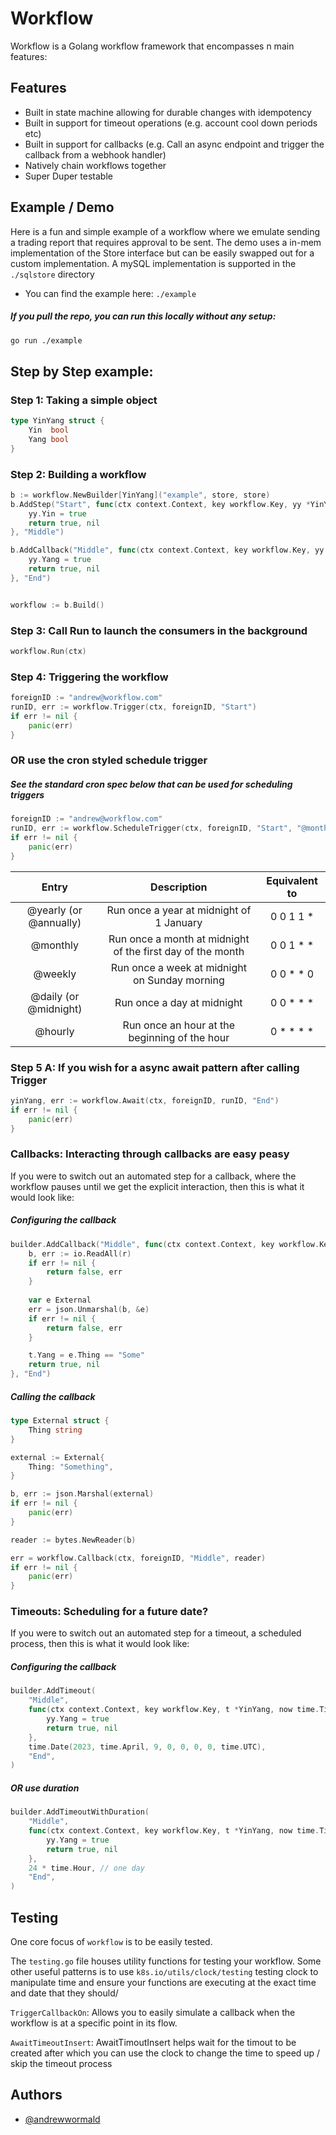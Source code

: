 # Workflow

Workflow is a Golang workflow framework that encompasses n main features:

## Features
- Built in state machine allowing for durable changes with idempotency 
- Built in support for timeout operations (e.g. account cool down periods etc)
- Built in support for callbacks (e.g. Call an async endpoint and trigger the callback from a webhook handler)
- Natively chain workflows together
- Super Duper testable

## Example / Demo 
Here is a fun and simple example of a workflow where we emulate sending a trading report that requires approval to be sent. The demo uses a in-mem implementation of the Store interface but can be easily swapped out for a custom implementation. A mySQL implementation is supported in the `./sqlstore` directory

- You can find the example here: `./example`

##### If you pull the repo, you can run this locally without any setup:
```bash
go run ./example
```
## Step by Step example:
### Step 1: Taking a simple object 
```go
type YinYang struct {
	Yin  bool
	Yang bool
}
```

### Step 2: Building a workflow
```go
b := workflow.NewBuilder[YinYang]("example", store, store)
b.AddStep("Start", func(ctx context.Context, key workflow.Key, yy *YinYang) (bool, error) {
	yy.Yin = true
	return true, nil
}, "Middle")

b.AddCallback("Middle", func(ctx context.Context, key workflow.Key, yy *YinYang) (bool, error) {
	yy.Yang = true
	return true, nil
}, "End")


workflow := b.Build()
```

### Step 3: Call Run to launch the consumers in the background
```go
workflow.Run(ctx)
```

### Step 4: Triggering the workflow
```go
foreignID := "andrew@workflow.com"
runID, err := workflow.Trigger(ctx, foreignID, "Start")
if err != nil {
    panic(err)
}
```
### OR use the cron styled schedule trigger
##### See the standard cron spec below that can be used for scheduling triggers
```go
foreignID := "andrew@workflow.com"
runID, err := workflow.ScheduleTrigger(ctx, foreignID, "Start", "@monthly")
if err != nil {
    panic(err)
}
```

| Entry |  Description   |   Equivalent to   |
| :---:   |:---:|:----:|
| @yearly (or @annually) | Run once a year at midnight of 1 January | 0 0 1 1 *  |
| @monthly | Run once a month at midnight of the first day of the month | 0 0 1 * *  |
| @weekly | Run once a week at midnight on Sunday morning | 0 0 * * 0  |
| @daily (or @midnight) | Run once a day at midnight | 0 0 * * *  |
| @hourly | Run once an hour at the beginning of the hour | 0 * * * *  |


### Step 5 A: If you wish for a async await pattern after calling Trigger
```go
yinYang, err := workflow.Await(ctx, foreignID, runID, "End")
if err != nil {
    panic(err)
}
```

### Callbacks: Interacting through callbacks are easy peasy
If you were to switch out an automated step for a callback, where the workflow pauses until we get the explicit interaction, then this is what it would look like:

##### Configuring the callback
```go
builder.AddCallback("Middle", func(ctx context.Context, key workflow.Key, t *YinYang, r io.Reader) (bool, error) {
	b, err := io.ReadAll(r)
	if err != nil {
		return false, err
	}
		
	var e External
	err = json.Unmarshal(b, &e)
	if err != nil {
		return false, err
	}

	t.Yang = e.Thing == "Some"
	return true, nil
}, "End")
```
##### Calling the callback
```go
type External struct {
    Thing string
}

external := External{
    Thing: "Something",
}

b, err := json.Marshal(external)
if err != nil {
    panic(err)
}

reader := bytes.NewReader(b)

err = workflow.Callback(ctx, foreignID, "Middle", reader)
if err != nil {
    panic(err)
}
```

### Timeouts: Scheduling for a future date?
If you were to switch out an automated step for a timeout, a scheduled process, then this is what it would look like:
##### Configuring the callback
```go
builder.AddTimeout(
    "Middle",
    func(ctx context.Context, key workflow.Key, t *YinYang, now time.Time) (bool, error) {
        yy.Yang = true
        return true, nil
    },
    time.Date(2023, time.April, 9, 0, 0, 0, 0, time.UTC),
    "End",
)
```
##### OR use duration
```go
builder.AddTimeoutWithDuration(
    "Middle",
    func(ctx context.Context, key workflow.Key, t *YinYang, now time.Time) (bool, error) {
        yy.Yang = true
        return true, nil
    },
    24 * time.Hour, // one day
    "End",
)
```

## Testing

One core focus of `workflow` is to be easily tested.

The `testing.go` file houses utility functions for testing your workflow. Some other
 useful patterns is to use `k8s.io/utils/clock/testing` testing clock to manipulate
 time and ensure your functions are executing at the exact time and date that they should/ 

`TriggerCallbackOn`: Allows you to easily simulate a callback when the workflow is at a specific
 point in its flow.

`AwaitTimeoutInsert`: AwaitTimoutInsert helps wait for the timout to be created after which you can use the clock
 to change the time to speed up / skip the timeout process

## Authors

- [@andrewwormald](https://github.com/andrewwormald)
